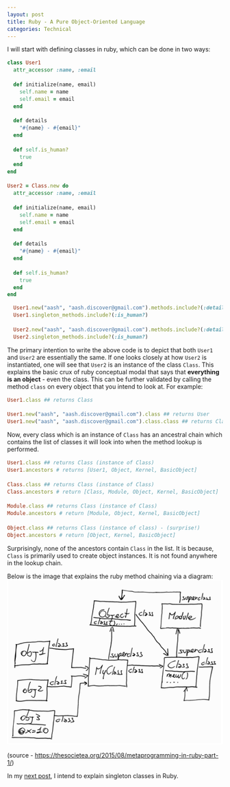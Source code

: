 ```yaml
---
layout: post
title: Ruby - A Pure Object-Oriented Language
categories: Technical
---
```


I will start with defining classes in ruby, which can be done in two ways:

```ruby
class User1
  attr_accessor :name, :email

  def initialize(name, email)
    self.name = name
    self.email = email
  end

  def details
    "#{name} - #{email}"
  end

  def self.is_human?
    true
  end
end

User2 = Class.new do
  attr_accessor :name, :email

  def initialize(name, email)
    self.name = name
    self.email = email
  end

  def details
    "#{name} - #{email}"
  end

  def self.is_human?
    true
  end
end
```

```ruby
  User1.new("aash", "aash.discover@gmail.com").methods.include?(:details)
  User1.singleton_methods.include?(:is_human?)

  User2.new("aash", "aash.discover@gmail.com").methods.include?(:details)
  User2.singleton_methods.include?(:is_human?)
```

The primary intention to write the above code is to depict that both `User1` and `User2` are essentially the same. If one looks closely at how `User2` is instantiated, one will see that `User2` is an instance of the class `Class`. This explains the basic crux of ruby conceptual modal that says that **everything is an object** - even the class. This can be further validated by calling the method `class` on every object that you intend to look at. For example:

```ruby
User1.class ## returns Class

User1.new("aash", "aash.discover@gmail.com").class ## returns User
User1.new("aash", "aash.discover@gmail.com").class.class ## returns Class
```

Now, every class which is an instance of `Class` has an ancestral chain which contains the list of classes it will look into when the method lookup is performed.

```ruby
User1.class ## returns Class (instance of Class)
User1.ancestors # returns [User1, Object, Kernel, BasicObject]

Class.class ## returns Class (instance of Class)
Class.ancestors # return [Class, Module, Object, Kernel, BasicObject]

Module.class ## returns Class (instance of Class)
Module.ancestors # return [Module, Object, Kernel, BasicObject]

Object.class ## returns Class (instance of class) - (surprise!)
Object.ancestors # return [Object, Kernel, BasicObject]
```

Surprisingly, none of the ancestors contain `Class` in the list. It is because, `Class` is primarily used to create object instances. It is not found anywhere in the lookup chain.

Below is the image that explains the ruby method chaining via a diagram:
![Ruby Object Model](/images/ruby_object_model.png)

(source - https://thesocietea.org/2015/08/metaprogramming-in-ruby-part-1/)

In my [next post](2015-09-18-Singleton-Classes-Ruby), I intend to explain singleton classes in Ruby.